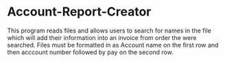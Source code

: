 # Account-Report-Creator
This program reads files and allows users to search for names in the file which will add their information into an invoice from order the were searched.
Files must be formatted in as Account name on the first row and then acccount number followed by pay on the second row.
